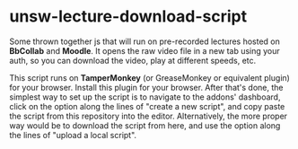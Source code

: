 # unsw-lecture-download-script
Some thrown together js that will run on pre-recorded lectures hosted on **BbCollab** and **Moodle**.  It opens the raw video file in a new tab using your auth, so you can download the video, play at different speeds, etc.

This script runs on **TamperMonkey** (or GreaseMonkey or equivalent plugin) for your browser.  Install this plugin for your browser.  After that's done, the simplest way to set up the script is to navigate to the addons' dashboard, click on the option along the lines of "create a new script", and copy paste the script from this repository into the editor.  Alternatively, the more proper way would be to download the script from here, and use the option along the lines of "upload a local script".
